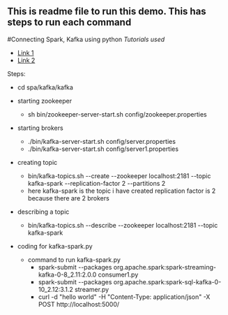 ## This is readme file to run this demo. This has steps to run each command

#Connecting Spark, Kafka using python
_Tutorials used_

- [Link 1](https://towardsdatascience.com/connecting-the-dots-python-spark-and-kafka-19e6beba6404)
- [Link 2](https://www.youtube.com/watch?v=zVgPNjSjua0)

Steps:

- cd spa/kafka/kafka
- starting zookeeper
  - sh bin/zookeeper-server-start.sh config/zookeeper.properties
- starting brokers
  - ./bin/kafka-server-start.sh config/server.properties
  - ./bin/kafka-server-start.sh config/server1.properties
- creating topic

  - bin/kafka-topics.sh --create --zookeeper localhost:2181 --topic kafka-spark --replication-factor 2 --partitions 2
  - here kafka-spark is the topic i have created replication factor is 2 because there are 2 brokers

- describing a topic

  - bin/kafka-topics.sh --describe --zookeeper localhost:2181 --topic kafka-spark

- coding for kafka-spark.py

  - command to run kafka-spark.py
    - spark-submit --packages org.apache.spark:spark-streaming-kafka-0-8_2.11:2.0.0 consumer1.py
    - spark-submit --packages org.apache.spark:spark-sql-kafka-0-10_2.12:3.1.2 streamer.py
    - curl -d "hello world" -H "Content-Type: application/json" -X POST http://localhost:5000/
